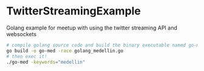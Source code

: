 TwitterStreamingExample
=======================

Golang example for meetup with using the twitter streaming API and websockets

```bash
# compile golang source code and build the binary executable named go-med
go build -o go-med -race golang_medellin.go
# then exec it!
./go-med -keywords="medellin"
```

